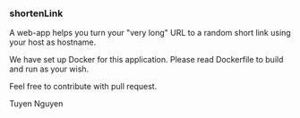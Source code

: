 ### shortenLink

A web-app helps you turn your "very long" URL to a random short link using your host as hostname.

We have set up Docker for this application.
Please read Dockerfile to build and run as your wish.

Feel free to contribute with pull request.

Tuyen Nguyen
